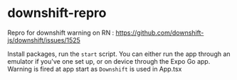 # downshift-repro
Repro for downshift warning on RN : https://github.com/downshift-js/downshift/issues/1525

Install packages, run the `start` script. 
You can either run the app through an emulator if you've one set up, or on device through the Expo Go app. 
Warning is fired at app start as `Downshift` is used in App.tsx
